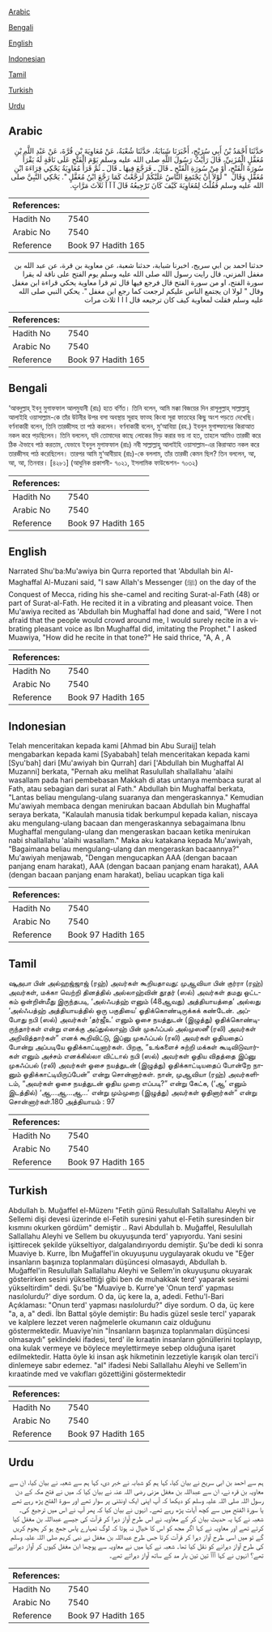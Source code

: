[Arabic](#arabic)

[Bengali](#bengali)

[English](#english)

[Indonesian](#indonesian)

[Tamil](#tamil)

[Turkish](#turkish)

[Urdu](#urdu)

## Arabic


<div dir="rtl" lang="ar" style={{fontSize:'larger',backgroundColor:'#f8f9fa',padding:20}}>
حَدَّثَنَا أَحْمَدُ بْنُ أَبِي سُرَيْجٍ، أَخْبَرَنَا شَبَابَةُ، حَدَّثَنَا شُعْبَةُ، عَنْ مُعَاوِيَةَ بْنِ قُرَّةَ، عَنْ عَبْدِ اللَّهِ بْنِ مُغَفَّلٍ الْمُزَنِيِّ، قَالَ رَأَيْتُ رَسُولَ اللَّهِ صلى الله عليه وسلم يَوْمَ الْفَتْحِ عَلَى نَاقَةٍ لَهُ يَقْرَأُ سُورَةَ الْفَتْحِ، أَوْ مِنْ سُورَةِ الْفَتْحِ ـ قَالَ ـ فَرَجَّعَ فِيهَا ـ قَالَ ـ ثُمَّ قَرَأَ مُعَاوِيَةُ يَحْكِي قِرَاءَةَ ابْنِ مُغَفَّلٍ وَقَالَ ‏ "‏ لَوْلاَ أَنْ يَجْتَمِعَ النَّاسُ عَلَيْكُمْ لَرَجَّعْتُ كَمَا رَجَّعَ ابْنُ مُغَفَّلٍ ‏"‏‏.‏ يَحْكِي النَّبِيَّ صلى الله عليه وسلم فَقُلْتُ لِمُعَاوِيَةَ كَيْفَ كَانَ تَرْجِيعُهُ قَالَ آ آ آ ثَلاَثَ مَرَّاتٍ‏.‏
</div>
<div style={{backgroundColor:'#f8f9fa',padding:20, marginBottom: 10}}><table> <thead> <tr> <th>References:</th> <th></th> </tr> </thead> <tbody><tr><td>Hadith No</td><td>7540</td></tr><tr><td>Arabic No</td><td>7540</td></tr><tr><td>Reference</td><td>Book 97 Hadith 165</td></tr></tbody></table></div>


<div dir="rtl" lang="ar" style={{fontSize:'larger',backgroundColor:'#f8f9fa',padding:20}}>
حدثنا احمد بن ابي سريج، اخبرنا شبابة، حدثنا شعبة، عن معاوية بن قرة، عن عبد الله بن مغفل المزني، قال رايت رسول الله صلى الله عليه وسلم يوم الفتح على ناقة له يقرا سورة الفتح، او من سورة الفتح قال فرجع فيها قال ثم قرا معاوية يحكي قراءة ابن مغفل وقال " لولا ان يجتمع الناس عليكم لرجعت كما رجع ابن مغفل ". يحكي النبي صلى الله عليه وسلم فقلت لمعاوية كيف كان ترجيعه قال ا ا ا ثلاث مرات
</div>
<div style={{backgroundColor:'#f8f9fa',padding:20, marginBottom: 10}}><table> <thead> <tr> <th>References:</th> <th></th> </tr> </thead> <tbody><tr><td>Hadith No</td><td>7540</td></tr><tr><td>Arabic No</td><td>7540</td></tr><tr><td>Reference</td><td>Book 97 Hadith 165</td></tr></tbody></table></div>

## Bengali


<div dir="ltr" lang="bn" style={{fontSize:'larger',backgroundColor:'#f8f9fa',padding:20}}>
‘আবদুল্লাহ্ ইবনু মুগাফফাল আলমুযানী (রাঃ) হতে বর্ণিত। তিনি বলেন, আমি মক্কা বিজয়ের দিন রাসূলুল্লাহ্ সাল্লাল্লাহু আলাইহি ওয়াসাল্লাম-কে তাঁর উটনীর উপর বসা অবস্থায় সূরাহ ফাত্হ কিংবা সূরা ফাতহের কিছু অংশ পড়তে দেখেছি। বর্ণনাকারী বলেন, তিনি তারজীসহ তা পাঠ করলেন। বর্ণনাকারী বলেন, মু‘আবিয়া (রহ.) ইবনুল মুগাফ্ফালের কিরাআত নকল করে পড়ছিলেন। তিনি বললেন, যদি তোমাদের কাছে লোকের ভিড় করার ভয় না হত, তাহলে আমিও তারজী করে ঠিক ঐভাবে পাঠ করতাম, যেভাবে ইবনুল মুগাফফাল (রাঃ) নবী সাল্লাল্লাহু আলাইহি ওয়াসাল্লাম-এর কিরাআত নকল করে তারজীসহ পাঠ করেছিলেন। তারপর আমি মু‘আবীয়াহ (রাঃ)-কে বললাম, তাঁর তারজী কেমন ছিল? তিন বললেন, আ, আ, আ, তিনবার। [৪২৮১] (আধুনিক প্রকাশনী- ৭০২১, ইসলামিক ফাউন্ডেশন- ৭০৩২)
</div>
<div style={{backgroundColor:'#f8f9fa',padding:20, marginBottom: 10}}><table> <thead> <tr> <th>References:</th> <th></th> </tr> </thead> <tbody><tr><td>Hadith No</td><td>7540</td></tr><tr><td>Arabic No</td><td>7540</td></tr><tr><td>Reference</td><td>Book 97 Hadith 165</td></tr></tbody></table></div>

## English


<div dir="ltr" lang="en" style={{fontSize:'larger',backgroundColor:'#f8f9fa',padding:20}}>
Narrated Shu'ba:Mu'awiya bin Qurra reported that 'Abdullah bin Al-Maghaffal Al-Muzani said, "I saw Allah's Messenger (ﷺ) on the day of the Conquest of Mecca, riding his she-camel and reciting Surat-al-Fath (48) or part of Surat-al-Fath. He recited it in a vibrating and pleasant voice. Then Mu'awiya recited as 'Abdullah bin Mughaffal had done and said, "Were I not afraid that the people would crowd around me, I would surely recite in a vibrating pleasant voice as Ibn Mughaffal did, imitating the Prophet." I asked Muawiya, "How did he recite in that tone?" He said thrice, "A, A , A
</div>
<div style={{backgroundColor:'#f8f9fa',padding:20, marginBottom: 10}}><table> <thead> <tr> <th>References:</th> <th></th> </tr> </thead> <tbody><tr><td>Hadith No</td><td>7540</td></tr><tr><td>Arabic No</td><td>7540</td></tr><tr><td>Reference</td><td>Book 97 Hadith 165</td></tr></tbody></table></div>

## Indonesian


<div dir="ltr" lang="id" style={{fontSize:'larger',backgroundColor:'#f8f9fa',padding:20}}>
Telah menceritakan kepada kami [Ahmad bin Abu Suraij] telah mengabarkan kepada kami [Syababah] telah menceritakan kepada kami [Syu'bah] dari [Mu'awiyah bin Qurrah] dari ['Abdullah bin Mughaffal Al Muzanni] berkata, "Pernah aku melihat Rasulullah shallallahu 'alaihi wasallam pada hari pembebasan Makkah di atas untanya membaca surat al Fath, atau sebagian dari surat al Fath." Abdullah bin Mughaffal berkata, "Lantas beliau mengulang-ulang suaranya dan mengeraskannya." Kemudian Mu'awiyah membaca dengan menirukan bacaan Abdullah bin Mughaffal seraya berkata, "Kalaulah manusia tidak berkumpul kepada kalian, niscaya aku mengulang-ulang bacaan dan mengeraskannya sebagaimana Ibnu Mughaffal mengulang-ulang dan mengeraskan bacaan ketika menirukan nabi shallallahu 'alaihi wasallam." Maka aku katakana kepada Mu'awiyah, "Bagaimana beliau mengulang-ulang dan mengeraskan bacaannya?" Mu'awiyah menjawab, "Dengan mengucapkan AAA (dengan bacaan panjang enam harakat), AAA (dengan bacaan panjang enam harakat), AAA (dengan bacaan panjang enam harakat), beliau ucapkan tiga kali
</div>
<div style={{backgroundColor:'#f8f9fa',padding:20, marginBottom: 10}}><table> <thead> <tr> <th>References:</th> <th></th> </tr> </thead> <tbody><tr><td>Hadith No</td><td>7540</td></tr><tr><td>Arabic No</td><td>7540</td></tr><tr><td>Reference</td><td>Book 97 Hadith 165</td></tr></tbody></table></div>

## Tamil


<div dir="ltr" lang="ta" style={{fontSize:'larger',backgroundColor:'#f8f9fa',padding:20}}>
ஷுஅபா பின் அல்ஹஜ்ஜாஜ் (ரஹ்) அவர்கள் கூறியதாவது: முஆவியா பின் குர்ரா (ரஹ்) அவர்கள், மக்கா வெற்றி தினத்தில் அல்லாஹ்வின் தூதர் (ஸல்) அவர்கள் தமது ஒட்டகம் ஒன்றின்மீது இருந்தபடி, ‘அல்ஃபத்ஹ் எனும் (48ஆவது) அத்தியாயத்தை’ அல்லது ‘அல்ஃபத்ஹ் அத்தியாயத்தில் ஒரு பகுதியை’ ஓதிக்கொண்டிருக்கக் கண்டேன். அப்போது நபி (ஸல்) அவர்கள் ‘தர்ஜீஉ’ எனும் ஓசை நயத்துடன் (இழுத்து) ஓதிக்கொண்டிருந்தார்கள் என்று எனக்கு அப்துல்லாஹ் பின் முகஃப்பல் அல்முஸனீ (ரலி) அவர்கள் அறிவித்தார்கள்” எனக் கூறிவிட்டு, இப்னு முகஃப்பல் (ரலி) அவர்கள் ஓதியதைப் போன்று அப்படியே ஓதிக்காட்டினார்கள். பிறகு, “உங்களைச் சுற்றி மக்கள் கூடிவிடுவார்கள் எனும் அச்சம் எனக்கில்லா விட்டால் நபி (ஸல்) அவர்கள் ஓதிய விதத்தை இப்னு முகஃப்பல் (ரலி) அவர்கள் ஓசை நயத்துடன் (இழுத்து) ஓதிக்காட்டியதைப் போன்றே நானும் ஓதிக்காட்டியிருப்பேன்” என்று சொன்னார்கள். நான், முஆவியா (ரஹ்) அவர்களிடம், “அவர்கள் ஓசை நயத்துடன் ஓதிய முறை எப்படி?” என்று கேட்க, (‘ஆ’ எனும் இடத்தில்) ‘ஆ...ஆ...ஆ...’ என்று மும்முறை (இழுத்து) அவர்கள் ஓதினார்கள்” என்று சொன்னார்கள்.180 அத்தியாயம் : 97
</div>
<div style={{backgroundColor:'#f8f9fa',padding:20, marginBottom: 10}}><table> <thead> <tr> <th>References:</th> <th></th> </tr> </thead> <tbody><tr><td>Hadith No</td><td>7540</td></tr><tr><td>Arabic No</td><td>7540</td></tr><tr><td>Reference</td><td>Book 97 Hadith 165</td></tr></tbody></table></div>

## Turkish


<div dir="ltr" lang="tr" style={{fontSize:'larger',backgroundColor:'#f8f9fa',padding:20}}>
Abdullah b. Muğaffel el-Müzenı "Fetih günü Resulullah Sallallahu Aleyhi ve Sellemi dişi devesi üzerinde el-Fetih suresini yahut el-Fetih suresinden bir kısmını okurken gördüm" demiştir .. Ravi Abdullah b. Muğaffel, Resulullah Sallallahu Aleyhi ve Sellem bu okuyuşunda terd' yapıyordu. Yani sesini işittirecek şekilde yükseltiyor, dalgalandırıyordu demiştir. Şu'be dedi ki sonra Muaviye b. Kurre, İbn Muğaffel'in okuyuşunu uygulayarak okudu ve "Eğer insanların başınıza toplanmaları düşüncesi olmasaydı, Abdullah b. Muğaffel'in Resulullah Sallallahu Aleyhi ve Sellem'in okuyuşunu okuyarak gösterirken sesini yükselttiği gibi ben de muhakkak terd' yaparak sesimi yükseltirdim" dedi. Şu'be "Muaviye b. Kurre'ye 'Onun terd' yapması nasılolurdu?' diye sordum. O da, üç kere la, a, adedi. Fethu'l-Bari Açıklaması: "Onun terd' yapması nasılolurdu?" diye sordum. O da, üç kere "a, a, a" dedi. İbn Battal şöyle demiştir: Bu hadis güzel sesle tercl' yaparak ve kalplere lezzet veren nağmelerle okumanın caiz olduğunu göstermektedir. Muaviye'nin "İnsanların başınıza toplanmaları düşüncesi olmasaydı" şeklindeki ifadesi, terd' ile kıraatin insanların gönüllerini toplayıp, ona kulak vermeye ve böylece meylettirmeye sebep olduğuna işaret edilmektedir. Hatta öyle ki insan aşk hikmetinin lezzetiyle karışık olan terci'i dinlemeye sabır edemez. "aI" ifadesi Nebi Sallallahu Aleyhi ve Sellem'in kıraatinde med ve vakıfları gözettiğini göstermektedir
</div>
<div style={{backgroundColor:'#f8f9fa',padding:20, marginBottom: 10}}><table> <thead> <tr> <th>References:</th> <th></th> </tr> </thead> <tbody><tr><td>Hadith No</td><td>7540</td></tr><tr><td>Arabic No</td><td>7540</td></tr><tr><td>Reference</td><td>Book 97 Hadith 165</td></tr></tbody></table></div>

## Urdu


<div dir="rtl" lang="ur" style={{fontSize:'larger',backgroundColor:'#f8f9fa',padding:20}}>
ہم سے احمد بن ابی سریح نے بیان کیا، کہا ہم کو شبابہ نے خبر دی، کہا ہم سے شعبہ نے بیان کیا، ان سے معاویہ بن قرہ نے، ان سے عبداللہ بن مغفل مزنی رضی اللہ عنہ نے بیان کیا کہ میں نے فتح مکہ کے دن رسول اللہ صلی اللہ علیہ وسلم کو دیکھا کہ آپ اپنی ایک اونٹنی پر سوار تھے اور سورۃ الفتح پڑھ رہے تھے یا سورۃ الفتح میں سے کچھ آیات پڑھ رہے تھے۔ انہوں نے بیان کیا کہ پھر آپ نے اس میں ترجیع کی۔ شعبہ نے کہا یہ حدیث بیان کر کے معاویہ نے اس طرح آواز دہرا کر قرآت کی جیسے عبداللہ بن مغفل کیا کرتے تھے اور معاویہ نے کہا اگر مجھ کو اس کا خیال نہ ہوتا کہ لوگ تمہارے پاس جمع ہو کر ہجوم کریں گے تو میں اسی طرح آواز دہرا کر قرآت کرتا جس طرح عبداللہ بن مغفل نے نبی کریم صلی اللہ علیہ وسلم کی طرح آواز دہرانے کو نقل کیا تھا۔ شعبہ نے کہا میں نے معاویہ سے پوچھا ابن مغفل کیوں کر آواز دہراتے تھے؟ انہوں نے کہا آآآ تین تین بار مد کے ساتھ آواز دہراتے تھے۔
</div>
<div style={{backgroundColor:'#f8f9fa',padding:20, marginBottom: 10}}><table> <thead> <tr> <th>References:</th> <th></th> </tr> </thead> <tbody><tr><td>Hadith No</td><td>7540</td></tr><tr><td>Arabic No</td><td>7540</td></tr><tr><td>Reference</td><td>Book 97 Hadith 165</td></tr></tbody></table></div>